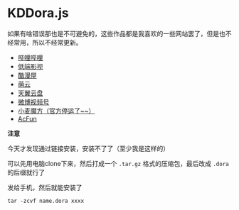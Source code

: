 # KDDora.js

如果有啥错误那也是不可避免的，这些作品都是我喜欢的一些网站罢了，但是也不经常用，所以不经常更新。

- [哔哩哔哩](./哔哩哔哩/README.md)
- [低端影视](./低端影视/README.md)
- [酷漫屋](./酷漫屋/README.md)
- [萌云](./萌云/README.md)
- [天翼云盘](./天翼云盘/README.md)
- [微博视频号](./微博视频号/README.md)
- [小麦魔方（官方停运了~~）](./小麦魔方/README.md)
- [AcFun](./AcFun/README.md)

**注意**

今天才发现通过链接安装，安装不了了（至少我是这样的）

可以先用电脑clone下来，然后打成一个 `.tar.gz` 格式的压缩包，最后改成 `.dora` 的后缀就行了

发给手机，然后就能安装了

```shell
tar -zcvf name.dora xxxx
```